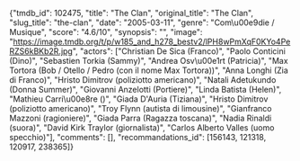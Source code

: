 {"tmdb_id": 102475, "title": "The Clan", "original_title": "The Clan", "slug_title": "the-clan", "date": "2005-03-11", "genre": "Com\u00e9die / Musique", "score": "4.6/10", "synopsis": "", "image": "https://image.tmdb.org/t/p/w185_and_h278_bestv2/lPH8wPmXqF0KYo4PeRZS6kBKb2R.jpg", "actors": ["Christian De Sica (Franco)", "Paolo Conticini (Dino)", "Sebastien Torkia (Sammy)", "Andrea Osv\u00e1rt (Patricia)", "Max Tortora (Bob / Otello / Pedro (con il nome Max Tortora))", "Anna Longhi (Zia di Franco)", "Hristo Dimitrov (poliziotto americano)", "Natali Adetukundo (Donna Summer)", "Giovanni Anzelotti (Portiere)", "Linda Batista (Helen)", "Mathieu Carri\u00e8re ()", "Giada D'Auria (Tiziana)", "Hristo Dimitrov (poliziotto americano)", "Troy Flynn (autista di limousine)", "Gianfranco Mazzoni (ragioniere)", "Giada Parra (Ragazza toscana)", "Nadia Rinaldi (suora)", "David Kirk Traylor (giornalista)", "Carlos Alberto Valles (uomo specchio)"], "comments": [], "recommandations_id": [156143, 121318, 120917, 238365]}